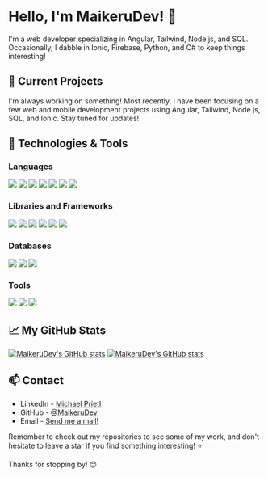 # Hello, I'm MaikeruDev! 👋

I'm a web developer specializing in Angular, Tailwind, Node.js, and SQL. 
Occasionally, I dabble in Ionic, Firebase, Python, and C# to keep things interesting!

## 🌱 Current Projects 

I'm always working on something! Most recently, I have been focusing on a few web and mobile development projects using Angular, Tailwind, Node.js, SQL, and Ionic. Stay tuned for updates!

## 🔧 Technologies & Tools

### Languages
![](https://img.shields.io/badge/Language-HTML-informational?style=flat&logo=html5&logoColor=white&color=2bbc8a)
![](https://img.shields.io/badge/Language-CSS-informational?style=flat&logo=css3&logoColor=white&color=2bbc8a)
![](https://img.shields.io/badge/Language-Javascript-informational?style=flat&logo=javascript&logoColor=white&color=2bbc8a)
![](https://img.shields.io/badge/Language-Typescript-informational?style=flat&logo=typescript&logoColor=white&color=2bbc8a)
![](https://img.shields.io/badge/Language-C%23-informational?style=flat&logo=c-sharp&logoColor=white&color=2bbc8a)
![](https://img.shields.io/badge/Language-Python-informational?style=flat&logo=python&logoColor=white&color=2bbc8a)
![](https://img.shields.io/badge/Language-SASS-informational?style=flat&logo=sass&logoColor=white&color=2bbc8a)

### Libraries and Frameworks
![](https://img.shields.io/badge/Library-React-informational?style=flat&logo=react&logoColor=white&color=2bbc8a)
![](https://img.shields.io/badge/Framework-Angular-informational?style=flat&logo=angular&logoColor=white&color=2bbc8a)
![](https://img.shields.io/badge/Runtime-NodeJS-informational?style=flat&logo=node.js&logoColor=white&color=2bbc8a)
![](https://img.shields.io/badge/Framework-ExpressJS-informational?style=flat&logo=express&logoColor=white&color=2bbc8a)
![](https://img.shields.io/badge/Framework-Ionic-informational?style=flat&logo=ionic&logoColor=white&color=2bbc8a)
![](https://img.shields.io/badge/Engine-Unity-informational?style=flat&logo=unity&logoColor=white&color=2bbc8a)

### Databases
![](https://img.shields.io/badge/DBMS-MySQL-informational?style=flat&logo=mysql&logoColor=white&color=2bbc8a)
![](https://img.shields.io/badge/Service-Firebase-informational?style=flat&logo=firebase&logoColor=white&color=2bbc8a)
![](https://img.shields.io/badge/ORM-Prisma-informational?style=flat&logo=prisma&logoColor=white&color=2bbc8a)

### Tools
![](https://img.shields.io/badge/Tool-Git-informational?style=flat&logo=git&logoColor=white&color=2bbc8a)
![](https://img.shields.io/badge/Tool-npm-informational?style=flat&logo=npm&logoColor=white&color=2bbc8a)
![](https://img.shields.io/badge/Tool-Postman-informational?style=flat&logo=postman&logoColor=white&color=2bbc8a)
 
## &#x1f4c8; My GitHub Stats

[![MaikeruDev's GitHub stats](https://github-readme-stats.vercel.app/api?username=MaikeruDev&theme=tokyonight)](https://github.com/anuraghazra/github-readme-stats)
[![MaikeruDev's GitHub stats](https://github-readme-stats.vercel.app/api?username=MaikeruDev&theme=tokyonight)](https://github-readme-stats.vercel.app/api/top-langs/?username=MaikeruDev&size_weight=0.5&count_weight=0.5)

## 📫 Contact

- LinkedIn - [Michael Prietl](https://at.linkedin.com/in/michael-prietl-93a6b625b)
- GitHub - [@MaikeruDev](https://github.com/MaikeruDev)
- Email - [Send me a mail!](mailto:michael@prietl.com) 

Remember to check out my repositories to see some of my work, and don't hesitate to leave a star if you find something interesting! ⭐️

Thanks for stopping by! 😊
